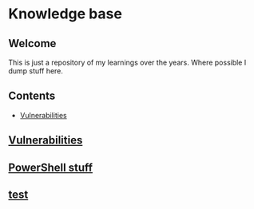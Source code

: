 <!-- This is a comment -->

# Knowledge base
## Welcome
This is just a repository of my learnings over the years. Where possible I dump stuff here.

## Contents
- [Vulnerabilities](https://github.com/notdansls/KB/blob/main/README.md#vulnerabilities)

## [Vulnerabilities](vulnerabilities/index.md)
## [PowerShell stuff](powershell/index.md)
## [test](test.md)


